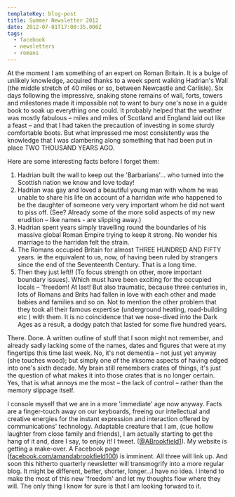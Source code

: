 ```yaml
---
templateKey: blog-post
title: Summer Newsletter 2012
date: 2012-07-01T17:00:35.000Z
tags:
  - facebook
  - newsletters
  - romans
---
```


At the moment I am something of an expert on Roman Britain. It is a bulge of unlikely knowledge, acquired thanks to a week spent walking Hadrian's Wall (the middle stretch of 40 miles or so, between Newcastle and Carlisle). Six days following the impressive, snaking stone remains of wall, forts, towers and milestones made it impossible not to want to bury one's nose in a guide book to soak up everything one could. It probably helped that the weather was mostly fabulous – miles and miles of Scotland and England laid out like a feast – and that I had taken the precaution of investing in some sturdy comfortable boots. But what impressed me most consistently was the knowledge that I was clambering along something that had been put in place TWO THOUSAND YEARS AGO.

<!--more-->

Here are some interesting facts before I forget them:

1. Hadrian built the wall to keep out the 'Barbarians'... who turned into the Scottish nation we know and love today!
2. Hadrian was gay and loved a beautiful young man with whom he was unable to share his life on account of a harridan wife who happened to be the daughter of someone very very important whom he did not want to piss off. (See? Already some of the more solid aspects of my new erudition – like names - are slipping away.)
3. Hadrian spent years simply travelling round the boundaries of his massive global Roman Empire trying to keep it strong. No wonder his marriage to the harridan felt the strain.
4. The Romans occupied Britain for almost THREE HUNDRED AND FIFTY years. ie the equivalent to us, now, of having been ruled by strangers since the end of the Seventeenth Century. That is a long time.
5. Then they just left!! (To focus strength on other, more important boundary issues). Which must have been exciting for the occupied locals – 'freedom! At last! But also traumatic, because three centuries in, lots of Romans and Brits had fallen in love with each other and made babies and families and so on. Not to mention the other problem that they took all their famous expertise (underground heating, road-building etc ) with them. It is no coincidence that we nose-dived into the Dark Ages as a result, a dodgy patch that lasted for some five hundred years.

There. Done. A written outline of stuff that I soon might not remember, and already sadly lacking some of the names, dates and figures that were at my fingertips this time last week. No, it's not dementia – not just yet anyway (she touches wood); but simply one of the irksome aspects of having edged into one's sixth decade. My brain still remembers crates of things, it's just the question of what makes it into those crates that is no longer certain. Yes, that is what annoys me the most – the lack of control – rather than the memory slippage itself.

I console myself that we are in a more 'immediate' age now anyway. Facts are a finger-touch away on our keyboards, freeing our intellectual and creative energies for the instant expression and interaction offered by communications' technology. Adaptable creature that I am, (cue hollow laughter from close family and friends), I am actually starting to get the hang of it and, dare I say, to enjoy it! I tweet. ([@ABrookfield1](https://twitter.com/ABrookfield1)). My website is getting a make-over. A Facebook page ([facebook.com/amandabrookfield100](https://www.facebook.com/amandabrookfield100/)) is imminent. All three will link up. And soon this hitherto quarterly newsletter will transmogrify into a more regular blog. It might be different, better, shorter, longer…I have no idea. I intend to make the most of this new 'freedom' and let my thoughts flow where they will. The only thing I know for sure is that I am looking forward to it.

